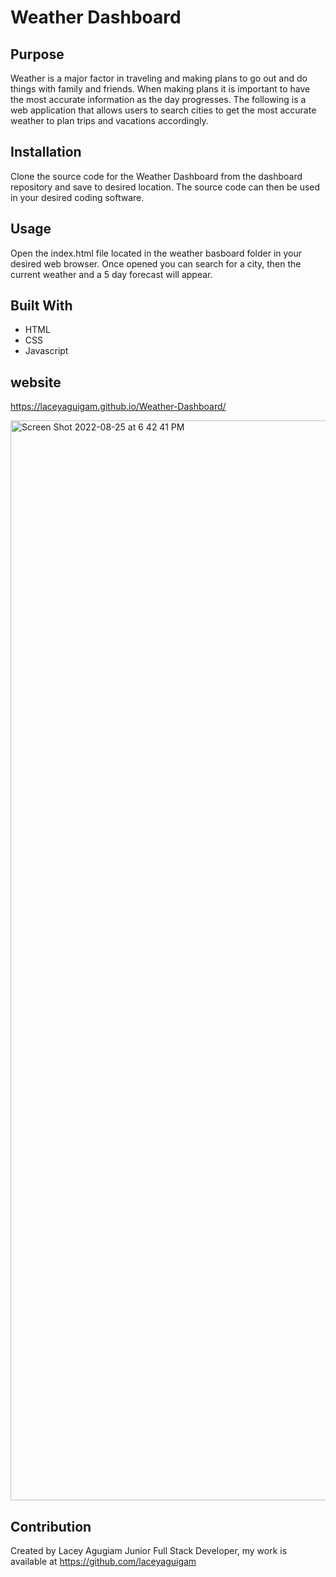 # Weather Dashboard

## Purpose 
Weather is a major factor in traveling and making plans to go out and do things with family and friends. When making plans it is important to have the most accurate information as the day progresses. The following is a web application that allows users to search cities to get the most accurate weather to plan trips and vacations accordingly. 


## Installation 

Clone the source code for the Weather Dashboard from the dashboard repository and save to desired location. The source code can then be used in your desired coding software.
## Usage

Open the index.html file located in the weather basboard folder in your desired web browser. Once opened you can search for a city, then the current weather and a 5 day forecast will appear.

## Built With 

* HTML
* CSS 
* Javascript

## website 

https://laceyaguigam.github.io/Weather-Dashboard/

<img width="1728" alt="Screen Shot 2022-08-25 at 6 42 41 PM" src="https://user-images.githubusercontent.com/105749016/186798476-180cc339-e7ce-499c-9de6-67ec41cdb46a.png">

## Contribution

Created by Lacey Agugiam Junior Full Stack Developer, my work is available at https://github.com/laceyaguigam
